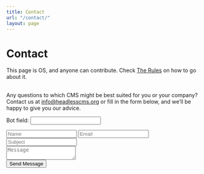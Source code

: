 ```yaml
---
title: Contact
url: "/contact/"
layout: page
---
```


# Contact

This page is OS, and anyone can contribute. Check [The Rules](%22/rules%22) on how to go about it.
<br/>
<br/>

Any questions to which CMS might be best suited for you or your company? Contact us at [info@headlesscms.org](mailto:info@headlesscms.org) or fill in the form below, and we’ll be happy to give you our advice.

<div class="inner contact" id="contact">
<div class="contact-form">
<form id="contact-us" name="contact" action="/thank-you" netlify netlify-honeypot="bot-field">
<p class="hidden"><label>Bot field: <input name="bot-field"></label></p>
<div class="col-xs-6 wow animated slideInLeft" data-wow-delay=".5s">
<input type="text" name="name" id="name" required="required" class="form" placeholder="Name" />
<input type="email" name="email" id="mail" required="required" class="form" placeholder="Email" />
<input type="text" name="subject" id="subject" required="required" class="form" placeholder="Subject" />
</div>
<div class="col-xs-6 wow animated slideInRight" data-wow-delay=".5s">
<textarea name="message" id="message" class="form textarea"  placeholder="Message"></textarea>
</div>
<div class="relative fullwidth col-xs-12">
<button type="submit" id="submit" name="submit" class="primary-btn">Send Message</button>
</div>
<div class="clear"></div>
</form>
</div>
</div>